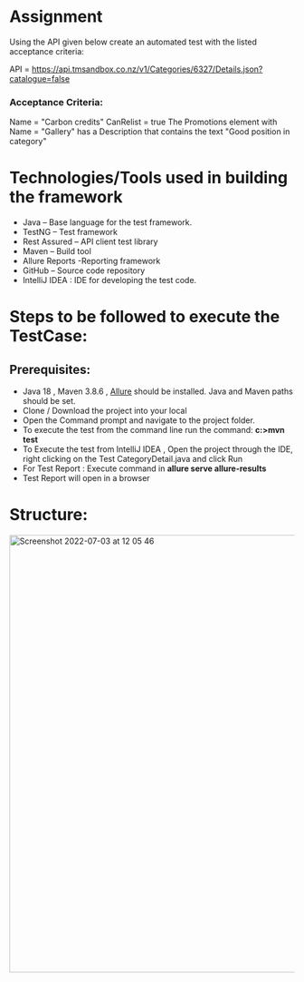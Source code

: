 # Assignment
Using the API given below create an automated test with the listed acceptance criteria:

API = https://api.tmsandbox.co.nz/v1/Categories/6327/Details.json?catalogue=false

### Acceptance Criteria:
Name = "Carbon credits"
CanRelist = true
The Promotions element with Name = "Gallery" has a Description that contains the text "Good position in category"

# Technologies/Tools used in building the framework
* Java – Base language for the test framework.
* TestNG – Test framework
* Rest Assured – API client test library
* Maven – Build tool
* Allure Reports -Reporting framework
* GitHub – Source code repository
* IntelliJ IDEA : IDE for developing the test code. 


# Steps to be followed to execute the TestCase:

## Prerequisites:
* Java 18 , Maven 3.8.6 , [Allure](https://docs.qameta.io/allure) should be installed. Java and Maven paths should be set.
* Clone / Download the project into your local
* Open the Command prompt and navigate to the project folder.
* To execute the test from the command line run the command: **c:\>mvn test** 
* To Execute the test from IntelliJ IDEA , Open the project through the IDE, right clicking on the Test CategoryDetail.java and click Run 
* For Test Report : Execute command in **allure serve allure-results**
* Test Report will open in a browser 


# Structure:
<img width="771" alt="Screenshot 2022-07-03 at 12 05 46" src="https://user-images.githubusercontent.com/30390455/177028167-bd30bd9b-115a-49df-86fd-4bef61400053.png">
